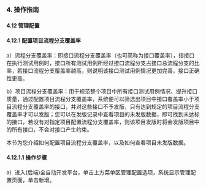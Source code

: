 ### 4. 操作指南

#### 4.12 管理配置

#### 4.12.1 配置项目流程分支覆盖率

a）流程分支覆盖率：即接口流程分支覆盖率（也可简称为接口覆盖率），指接口在执行测试用例时，接口所有测试用例所经过接口流程分支占接口总流程分支的比率，若接口流程分支覆盖率越高，则说明该接口测试用例情况更加完善，接口正确性更高。

b）项目流程分支覆盖率：用于规范整个项目中所有接口测试用例情况、提升接口质量，通过配置项目流程分支覆盖率，系统便可以筛选出项目中接口覆盖率小于项目流程分支覆盖率的接口，并对这些接口不予发版，只有达到规定的项目流程分支覆盖率才可以发版；您可以在发版记录中查看项目的未发版数据，即可找到未达标的接口，若没有对指定项目配置流程分支覆盖率，则该项目发版时将会发版项目中的所有接口，不会对接口产生约束。

本节为您介绍如何配置项目流程分支覆盖率，以及如何查看项目未发版数据。

#### 4.12.1.1 操作步骤

a）进入(后端)全自动开发平台，单击上方菜单区管理配置选项，系统显示管理配置页面，单击新增。
